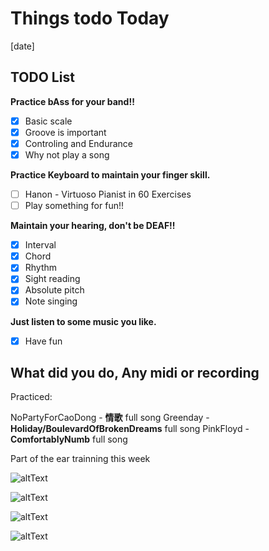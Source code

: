 # Things todo Today

[date]

## TODO List

__Practice bAss for your band!!__

- [x] Basic scale
- [x] Groove is important
- [x] Controling and Endurance
- [x] Why not play a song  

__Practice Keyboard to maintain your finger skill.__

- [ ] Hanon - Virtuoso Pianist in 60 Exercises
- [ ] Play something for fun!!  

__Maintain your hearing, don't be DEAF!!__

- [x] Interval
- [x] Chord
- [x] Rhythm
- [x] Sight reading
- [x] Absolute pitch
- [x] Note singing  

__Just listen to some music you like.__

- [x] Have fun  

## What did you do, Any midi or recording
Practiced:
  
NoPartyForCaoDong - __情歌__ full song
Greenday - __Holiday/BoulevardOfBrokenDreams__ full song
PinkFloyd - __ComfortablyNumb__ full song
  
Part of the ear trainning this week
  
![altText](../images/E05B739E92EBC18CC4EF3DA5A551E7459BE6DE3F.jpg)
  
![altText](../images/B978C5DA5229E946B09177671F8D6EBBDF595ACB.jpg)
  
![altText](../images/7513E65307C57E07FCF24976A11A00175AD49A4D.jpg)
  
![altText](../images/45F6237B2FA3FF9C801392D3E297765DB0B88D1E.jpg)
